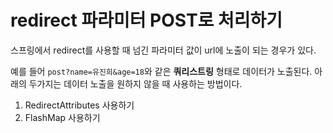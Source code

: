 # redirect 파라미터 POST로 처리하기

스프링에서 redirect를 사용할 때 넘긴 파라미터 값이 url에 노출이 되는 경우가 있다. 

예를 들어 `post?name=유진희&age=18`와 같은 **쿼리스트링** 형태로 데이터가 노출된다.
아래의 두가지는 데이터 노출을 원하지 않을 때 사용하는 방법이다.

1. RedirectAttributes 사용하기
2. FlashMap 사용하기
